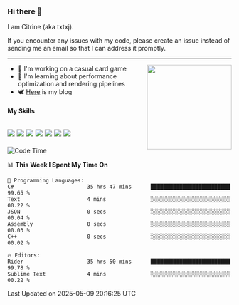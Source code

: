 ### Hi there 👋

I am Citrine (aka txtxj).

If you encounter any issues with my code, please create an issue instead of sending me an email so that I can address it promptly.

---

<img align="right" height="190" src="http://github-profile-summary-cards.vercel.app/api/cards/stats?username=txtxj&theme=vue">

- 🌱 I'm working on a casual card game
- 📖 I'm learning about performance optimization and rendering pipelines
- 🕊️ [Here](https://txtxj.top) is my blog

#### My Skills

![](https://img.shields.io/badge/Unity-000000?logo=unity&logoColor=fff)
![](https://img.shields.io/badge/C%23-239120?logo=csharp&logoColor=fff)
![](https://img.shields.io/badge/Python-3e74a2?logo=python&logoColor=fff)
![](https://img.shields.io/badge/C++-65318e?logo=cplusplus&logoColor=fff)
![](https://img.shields.io/badge/Vue-4FC08D?logo=vuedotjs&logoColor=fff)
![](https://img.shields.io/badge/Blender-f5792a?logo=blender&logoColor=fff)
![](https://img.shields.io/badge/MS%20SQL-cc2927?logo=microsoftsqlserver&logoColor=fff)
---

<!--START_SECTION:waka-->
![Code Time](http://img.shields.io/badge/Code%20Time-2%2C849%20hrs%2028%20mins-blue)

📊 **This Week I Spent My Time On** 

```text
💬 Programming Languages: 
C#                       35 hrs 47 mins      █████████████████████████   99.65 % 
Text                     4 mins              ░░░░░░░░░░░░░░░░░░░░░░░░░   00.22 % 
JSON                     0 secs              ░░░░░░░░░░░░░░░░░░░░░░░░░   00.04 % 
Assembly                 0 secs              ░░░░░░░░░░░░░░░░░░░░░░░░░   00.03 % 
C++                      0 secs              ░░░░░░░░░░░░░░░░░░░░░░░░░   00.02 % 

🔥 Editors: 
Rider                    35 hrs 50 mins      █████████████████████████   99.78 % 
Sublime Text             4 mins              ░░░░░░░░░░░░░░░░░░░░░░░░░   00.22 % 
```


 Last Updated on 2025-05-09 20:16:25 UTC
<!--END_SECTION:waka-->

